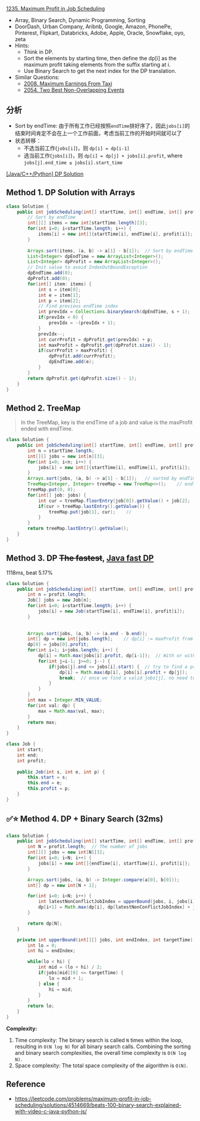 [1235. Maximum Profit in Job Scheduling](https://leetcode.com/problems/maximum-profit-in-job-scheduling/)


* Array, Binary Search, Dynamic Programming, Sorting
* DoorDash, Urban Company, Aribnb, Google, Amazon, PhonePe, Pinterest, Flipkart, Databricks, Adobe, Apple, Oracle, Snowflake, oyo, zeta
* Hints:
    * Think in DP.
    * Sort the elements by starting time, then define the dp[i] as the maximum profit taking elements from the suffix starting at i.
    * Use Binary Search to get the next index for the DP translation.
* Similar Questions:
  * [2008. Maximum Earnings From Taxi](https://leetcode.com/problems/maximum-earnings-from-taxi/)
  * [2054. Two Best Non-Overlapping Events](https://leetcode.com/problems/two-best-non-overlapping-events/)


## 分析
* Sort by endTime: 由于所有工作已经按照`endTime`排好序了，因此`jobs[i]`的结束时间肯定不会在上一个工作前面，考虑当前工作的开始时间就可以了
* 状态转移：
  * 不选当前工作(`jobs[i]`)，则 `dp[i] = dp[i-1]`
  * 选当前工作(`jobs[i]`)，则 `dp[i] = dp[j] + jobs[i].profit`, where `jobs[j].end_time ≤ jobs[i].start_time`

[[Java/C++/Python] DP Solution](https://leetcode.com/problems/maximum-profit-in-job-scheduling/discuss/409009/JavaC%2B%2BPython-DP-Solution)
 
## Method 1. DP Solution with Arrays
```java
class Solution {
    public int jobScheduling(int[] startTime, int[] endTime, int[] profit) {
        // Sort by endTime
        int[][] items = new int[startTime.length][3];
        for(int i=0; i<startTime.length; i++) {
            items[i] = new int[]{startTime[i], endTime[i], profit[i]};
        }
        
        Arrays.sort(items, (a, b) -> a[1] - b[1]);  // Sort by endTime    
        List<Integer> dpEndTime = new ArrayList<Integer>();
        List<Integer> dpProfit = new ArrayList<Integer>();
        // Init value to avoid IndexOutBoundException
        dpEndTime.add(0);
        dpProfit.add(0);
        for(int[] item: items) {
            int s = item[0];
            int e = item[1];
            int p = item[2];
            // Find previous endTime index
            int prevIdx = Collections.binarySearch(dpEndTime, s + 1);
            if(prevIdx < 0) {
                prevIdx = -(prevIdx + 1);
            }
            prevIdx--;
            int currProfit = dpProfit.get(prevIdx) + p;
            int maxProfit = dpProfit.get(dpProfit.size() - 1);
            if(currProfit > maxProfit) {
                dpProfit.add(currProfit);
                dpEndTime.add(e);
            }
        }
        return dpProfit.get(dpProfit.size() - 1);
    }
}
```

    
## Method 2. TreeMap
> In the TreeMap, key is the endTime of a job and value is the maxProfit ended with endTime.
```java
class Solution {
    public int jobScheduling(int[] startTime, int[] endTime, int[] profit) {
        int n = startTime.length;
        int[][] jobs = new int[n][3];
        for(int i=0; i<n; i++) {
            jobs[i] = new int[]{startTime[i], endTime[i], profit[i]};
        }
        Arrays.sort(jobs, (a, b) -> a[1] - b[1]);   // sorted by endTime
        TreeMap<Integer, Integer> treeMap = new TreeMap<>();    // endTime -> profit
        treeMap.put(0, 0);
        for(int[] job: jobs) {
            int cur = treeMap.floorEntry(job[0]).getValue() + job[2];
            if(cur > treeMap.lastEntry().getValue()) {
                treeMap.put(job[1], cur);    // 
            }
        }
        return treeMap.lastEntry().getValue();
    }
}
```


## Method 3. DP ~~The fastest~~, [Java fast DP](https://leetcode.com/problems/maximum-profit-in-job-scheduling/discuss/408985/Java-fast-DP)
1118ms, beat 5.17%

```Java
class Solution {
    public int jobScheduling(int[] startTime, int[] endTime, int[] profit) {
        int n = profit.length;
        Job[] jobs = new Job[n];
        for(int i=0; i<startTime.length; i++) {
            jobs[i] = new Job(startTime[i], endTime[i], profit[i]);
        }
        
        
        Arrays.sort(jobs, (a, b) -> (a.end - b.end));
        int[] dp = new int[jobs.length];    // dp[i] := maxProfit from jobs[0] to jobs[i] (might not be included)
        dp[0] = jobs[0].profit;
        for(int i=1; i<jobs.length; i++) {
            dp[i] = Math.max(jobs[i].profit, dp[i-1]);  // With or without job i, // two choices: 1. include jobs[i]; 2. exclude jobs[i]
            for(int j=i-1; j>=0; j--) {
                if(jobs[j].end <= jobs[i].start) {  // try to find a previous time slot that does not have overlap with jobs[i]. (jobs[0] <-- jobs[i - 1])
                    dp[i] = Math.max(dp[i], jobs[i].profit + dp[j]);
                    break;  // once we find a valid jobs[j], no need to check jobs before it, because dp[j] is the max in dp[0] ~ dp[j]
                }
            }
        }
        int max = Integer.MIN_VALUE;
        for(int val: dp) {
            max = Math.max(val, max);
        }
        return max;
    }
}

class Job {
    int start;
    int end;
    int profit;
    
    public Job(int s, int e, int p) {
        this.start = s;
        this.end = e;
        this.profit = p;
    }
}
```


## ✅⭐ Method 4. DP + Binary Search (32ms)
```Java
class Solution {
    public int jobScheduling(int[] startTime, int[] endTime, int[] profit) {
        int N = profit.length;  // The number of jobs
        int[][] jobs = new int[N][3];
        for(int i=0; i<N; i++) {
            jobs[i] = new int[]{endTime[i], startTime[i], profit[i]};
        }

        Arrays.sort(jobs, (a, b) -> Integer.compare(a[0], b[0]));
        int[] dp = new int[N + 1];

        for(int i=0; i<N; i++) {
            int latestNonConflictJobIndex = upperBound(jobs, i, jobs[i][1]);
            dp[i+1] = Math.max(dp[i], dp[latestNonConflictJobIndex] + jobs[i][2]);
        }

        return dp[N];
    }

    private int upperBound(int[][] jobs, int endIndex, int targetTime) {
        int lo = 0;
        int hi = endIndex;

        while(lo < hi) {
            int mid = (lo + hi) / 2;
            if(jobs[mid][0] <= targetTime) {
                lo = mid + 1;
            } else {
                hi = mid;
            }
        }
        return lo;
    }
}
```
**Complexity:**
1. Time complexity: The binary search is called `N` times within the loop, resulting in `O(N log N)` for all binary search calls. Combining the sorting and binary search complexities, the overall time complexity is `O(N log N)`.
2. Space complexity: The total space complexity of the algorithm is `O(N)`.


## Reference
* https://leetcode.com/problems/maximum-profit-in-job-scheduling/solutions/4514669/beats-100-binary-search-explained-with-video-c-java-python-js/
